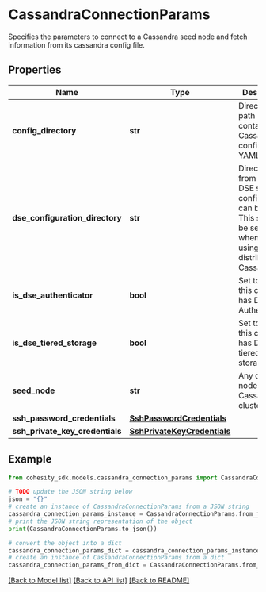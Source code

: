 # CassandraConnectionParams

Specifies the parameters to connect to a Cassandra seed node and fetch information from its cassandra config file.

## Properties

Name | Type | Description | Notes
------------ | ------------- | ------------- | -------------
**config_directory** | **str** | Directory path containing Cassandra configuration YAML file. | 
**dse_configuration_directory** | **str** | Directory from where DSE specific configuration can be read. This should be set only when you are using the DSE distribution of Cassandra. | [optional] 
**is_dse_authenticator** | **bool** | Set to true if this cluster has DSE Authenticator. | 
**is_dse_tiered_storage** | **bool** | Set to true if this cluster has DSE tiered storage. | 
**seed_node** | **str** | Any one seed node of the Cassandra cluster. | 
**ssh_password_credentials** | [**SshPasswordCredentials**](SshPasswordCredentials.md) |  | [optional] 
**ssh_private_key_credentials** | [**SshPrivateKeyCredentials**](SshPrivateKeyCredentials.md) |  | [optional] 

## Example

```python
from cohesity_sdk.models.cassandra_connection_params import CassandraConnectionParams

# TODO update the JSON string below
json = "{}"
# create an instance of CassandraConnectionParams from a JSON string
cassandra_connection_params_instance = CassandraConnectionParams.from_json(json)
# print the JSON string representation of the object
print(CassandraConnectionParams.to_json())

# convert the object into a dict
cassandra_connection_params_dict = cassandra_connection_params_instance.to_dict()
# create an instance of CassandraConnectionParams from a dict
cassandra_connection_params_from_dict = CassandraConnectionParams.from_dict(cassandra_connection_params_dict)
```
[[Back to Model list]](../README.md#documentation-for-models) [[Back to API list]](../README.md#documentation-for-api-endpoints) [[Back to README]](../README.md)


